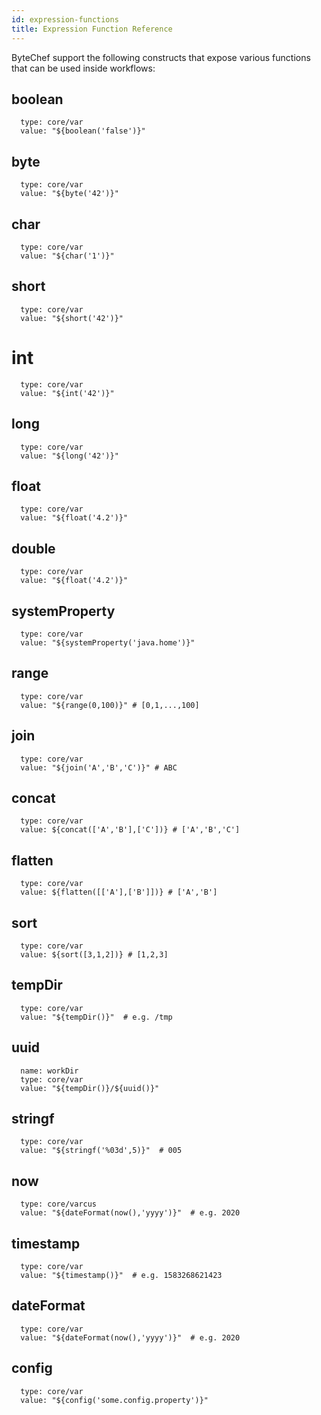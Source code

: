 ```yaml
---
id: expression-functions
title: Expression Function Reference
---
```


ByteChef support the following constructs that expose various functions that can be used inside workflows:

## boolean

```
  type: core/var
  value: "${boolean('false')}"
```

## byte

```
  type: core/var
  value: "${byte('42')}"
```
## char

```
  type: core/var
  value: "${char('1')}"
```

## short

```
  type: core/var
  value: "${short('42')}"
```

# int

```
  type: core/var
  value: "${int('42')}"
```

## long

```
  type: core/var
  value: "${long('42')}"
```

## float

```
  type: core/var
  value: "${float('4.2')}"
```

## double

```
  type: core/var
  value: "${float('4.2')}"
```

## systemProperty

```
  type: core/var
  value: "${systemProperty('java.home')}"
```

## range

```
  type: core/var
  value: "${range(0,100)}" # [0,1,...,100]
```

## join

```
  type: core/var
  value: "${join('A','B','C')}" # ABC
```

## concat

```
  type: core/var
  value: ${concat(['A','B'],['C'])} # ['A','B','C']
```

## flatten

```
  type: core/var
  value: ${flatten([['A'],['B']])} # ['A','B']
```

## sort

```
  type: core/var
  value: ${sort([3,1,2])} # [1,2,3]
```

## tempDir

```
  type: core/var
  value: "${tempDir()}"  # e.g. /tmp
```

## uuid

```
  name: workDir
  type: core/var
  value: "${tempDir()}/${uuid()}"
```

## stringf

```
  type: core/var
  value: "${stringf('%03d',5)}"  # 005
```

## now

```
  type: core/varcus
  value: "${dateFormat(now(),'yyyy')}"  # e.g. 2020
```

## timestamp

```
  type: core/var
  value: "${timestamp()}"  # e.g. 1583268621423
```

## dateFormat

```
  type: core/var
  value: "${dateFormat(now(),'yyyy')}"  # e.g. 2020
```

## config

```
  type: core/var
  value: "${config('some.config.property')}"
```
